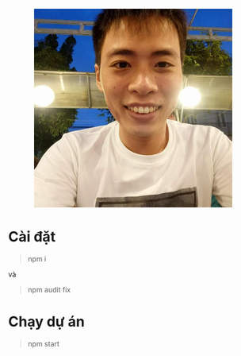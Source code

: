 <p align="center"><img
      alt="TamGL"
      src="app/dist/img/avt.jpg"
      width="400"
    /></p>

# Cài đặt

> npm i 

và 

> npm audit fix

# Chạy dự án 

> npm start